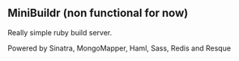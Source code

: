 MiniBuildr (non functional for now)
----------
Really simple ruby build server.

Powered by Sinatra, MongoMapper, Haml, Sass, Redis and Resque
